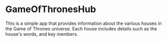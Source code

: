 # GameOfThronesHub

This is a simple app that provides information about the various houses in the Game of Thrones universe. Each house includes details such as the house's words, and key members.
